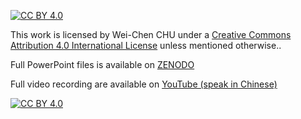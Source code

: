 [![CC BY 4.0][cc-by-shield]][cc-by]

This work is licensed by Wei-Chen CHU under a
[Creative Commons Attribution 4.0 International License][cc-by] unless mentioned otherwise..



[cc-by]: http://creativecommons.org/licenses/by/4.0/
[cc-by-image]: https://i.creativecommons.org/l/by/4.0/88x31.png
[cc-by-shield]: https://img.shields.io/badge/License-CC%20BY%204.0-lightgrey.svg

Full PowerPoint files is available on [ZENODO](https://zenodo.org/records/12736727)

Full video recording are available on [YouTube (speak in Chinese)](https://www.youtube.com/watch?v=cnfW9vPQ_XI)

[![CC BY 4.0][cc-by-image]][cc-by]
